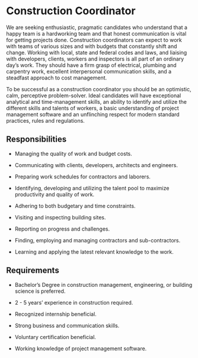 # Construction Coordinator

We are seeking enthusiastic, pragmatic candidates who understand that a happy team is a hardworking team and that honest communication is vital for getting projects done. Construction coordinators can expect to work with teams of various sizes and with budgets that constantly shift and change. Working with local, state and federal codes and laws, and liaising with developers, clients, workers and inspectors is all part of an ordinary day’s work. They should have a firm grasp of electrical, plumbing and carpentry work, excellent interpersonal communication skills, and a steadfast approach to cost management.

To be successful as a construction coordinator you should be an optimistic, calm, perceptive problem-solver. Ideal candidates will have exceptional analytical and time-management skills, an ability to identify and utilize the different skills and talents of workers, a basic understanding of project management software and an unflinching respect for modern standard practices, rules and regulations.

## Responsibilities

* Managing the quality of work and budget costs.

* Communicating with clients, developers, architects and engineers.

* Preparing work schedules for contractors and laborers.

* Identifying, developing and utilizing the talent pool to maximize productivity and quality of work.

* Adhering to both budgetary and time constraints.

* Visiting and inspecting building sites.

* Reporting on progress and challenges.

* Finding, employing and managing contractors and sub-contractors.

* Learning and applying the latest relevant knowledge to the work.

## Requirements

* Bachelor’s Degree in construction management, engineering, or building science is preferred.

* 2 - 5 years’ experience in construction required.

* Recognized internship beneficial.

* Strong business and communication skills.

* Voluntary certification beneficial.

* Working knowledge of project management software.

